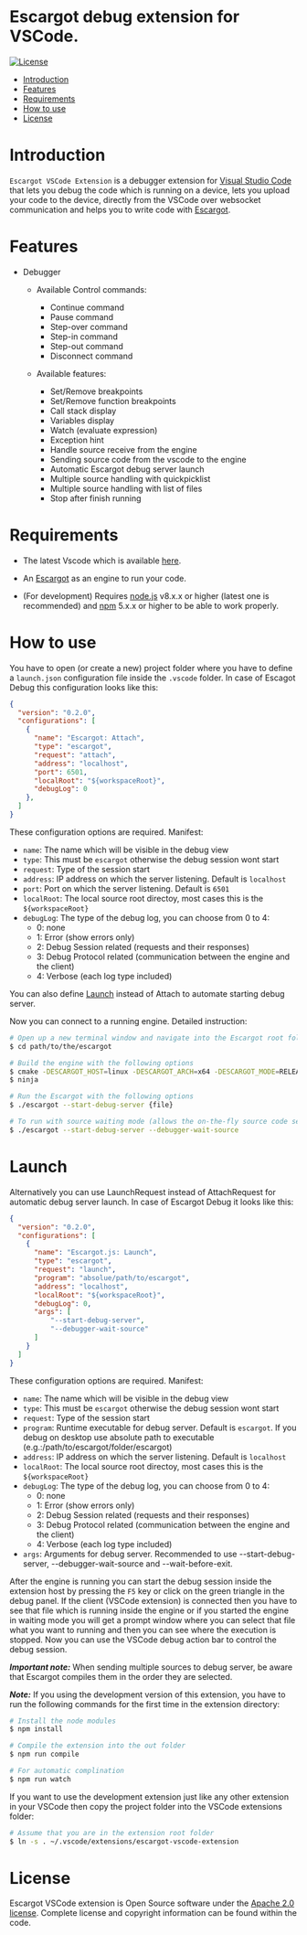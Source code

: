 # Escargot debug extension for VSCode.


[![License](https://img.shields.io/badge/licence-Apache%202.0-brightgreen.svg?style=flat)](LICENSE)

- [Introduction](#introduction)
- [Features](#features)
- [Requirements](#requirements)
- [How to use](#how-to-use)
- [License](#license)

# Introduction
`Escargot VSCode Extension` is a debugger extension for [Visual Studio Code](https://code.visualstudio.com/) that lets you debug the code which is running on a device, lets you upload your code to the device, directly from the VSCode over websocket communication and helps you to write code with [Escargot](https://github.com/Samsung/escargot).

# Features
- Debugger
  - Available Control commands:
    - Continue command
    - Pause command
    - Step-over command
    - Step-in command
    - Step-out command
    - Disconnect command

  - Available features:
    - Set/Remove breakpoints
    - Set/Remove function breakpoints
    - Call stack display
    - Variables display
    - Watch (evaluate expression)
    - Exception hint
    - Handle source receive from the engine
    - Sending source code from the vscode to the engine
    - Automatic Escargot debug server launch
    - Multiple source handling with quickpicklist
    - Multiple source handling with list of files
    - Stop after finish running


# Requirements
- The latest Vscode which is available [here](https://code.visualstudio.com/Download).
- An [Escargot](https://github.com/Samsung/escargot) as an engine to run your code.

- (For development) Requires [node.js](https://nodejs.org/en/) v8.x.x or higher (latest one is recommended) and [npm](https://www.npmjs.com) 5.x.x or higher to be able to work properly.

# How to use
You have to open (or create a new) project folder where you have to define a `launch.json` configuration file inside the `.vscode` folder. In case of Escagot Debug this configuration looks like this:

```json
{
  "version": "0.2.0",
  "configurations": [
    {
      "name": "Escargot: Attach",
      "type": "escargot",
      "request": "attach",
      "address": "localhost",
      "port": 6501,
      "localRoot": "${workspaceRoot}",
      "debugLog": 0
    },
  ]
}
```

These configuration options are required. Manifest:
- `name`: The name which will be visible in the debug view
- `type`: This must be `escargot` otherwise the debug session wont start
- `request`: Type of the session start
- `address`: IP address on which the server listening. Default is `localhost`
- `port`: Port on which the server listening. Default is `6501`
- `localRoot`: The local source root directoy, most cases this is the `${workspaceRoot}`
- `debugLog`: The type of the debug log, you can choose from 0 to 4:
    - 0: none
    - 1: Error (show errors only)
    - 2: Debug Session related (requests and their responses)
    - 3: Debug Protocol related (communication between the engine and the client)
    - 4: Verbose (each log type included)

You can also define [Launch](#launch) instead of Attach to automate starting debug server.

Now you can connect to a running engine.
Detailed instruction:

```sh
# Open up a new terminal window and navigate into the Escargot root folder
$ cd path/to/the/escargot

# Build the engine with the following options
$ cmake -DESCARGOT_HOST=linux -DESCARGOT_ARCH=x64 -DESCARGOT_MODE=RELEASe -DESCARGOT_OUTPUT=shell -DESCARGOT_DEBUGGER=1 -GNinja
$ ninja

# Run the Escargot with the following options
$ ./escargot --start-debug-server {file}

# To run with source waiting mode (allows the on-the-fly source code sending)
$ ./escargot --start-debug-server --debugger-wait-source
```

# Launch
Alternatively you can use LaunchRequest instead of AttachRequest for automatic debug server launch.
In case of Escargot Debug it looks like this:
```json
{
  "version": "0.2.0",
  "configurations": [
    {
      "name": "Escargot.js: Launch",
      "type": "escargot",
      "request": "launch",
      "program": "absolue/path/to/escargot",
      "address": "localhost",
      "localRoot": "${workspaceRoot}",
      "debugLog": 0,
      "args": [
          "--start-debug-server",
          "--debugger-wait-source"
      ]
    }
  ]
}
```

These configuration options are required. Manifest:
- `name`: The name which will be visible in the debug view
- `type`: This must be `escargot` otherwise the debug session wont start
- `request`: Type of the session start
- `program`: Runtime executable for debug server. Default is `escargot`. If you debug on desktop use
absolute path to executable (e.g.:/path/to/escargot/folder/escargot)
- `address`: IP address on which the server listening. Default is `localhost`
- `localRoot`: The local source root directoy, most cases this is the `${workspaceRoot}`
- `debugLog`: The type of the debug log, you can choose from 0 to 4:
    - 0: none
    - 1: Error (show errors only)
    - 2: Debug Session related (requests and their responses)
    - 3: Debug Protocol related (communication between the engine and the client)
    - 4: Verbose (each log type included)
- `args`: Arguments for debug server. Recommended to use --start-debug-server, --debugger-wait-source and --wait-before-exit.


After the engine is running you can start the debug session inside the extension host by pressing the `F5` key or click on the green triangle in the debug panel.
If the client (VSCode extension) is connected then you have to see that file which is running inside the engine or if you started the engine in waiting mode you will get a prompt window where you can select that file what you want to running and then you can see where the execution is stopped. Now you can use the VSCode debug action bar to control the debug session.

***Important note:*** When sending multiple sources to debug server, be aware that Escargot compiles them in the order they are selected.

***Note:*** If you using the development version of this extension, you have to run the following commands for the first time in the extension directory:

```bash
# Install the node modules
$ npm install

# Compile the extension into the out folder
$ npm run compile

# For automatic complination
$ npm run watch
```
If you want to use the development extension just like any other extension in your VSCode then copy the project folder into the VSCode extensions folder:
```bash
# Assume that you are in the extension root folder
$ ln -s . ~/.vscode/extensions/escargot-vscode-extension
```

# License
Escargot VSCode extension is Open Source software under the [Apache 2.0 license](LICENSE). Complete license and copyright information can be found within the code.
